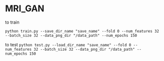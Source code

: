 # MRI_GAN

to train

`python train.py --save_dir_name "save_name" --fold 0 --num_features 32 --batch_size 32 --data_png_dir "/data_path" --num_epochs 150`


to test
`python test.py --load_dir_name "save_name" --fold 0 --num_features 32 --batch_size 32 --data_png_dir "/data_path" --num_epochs 150`

